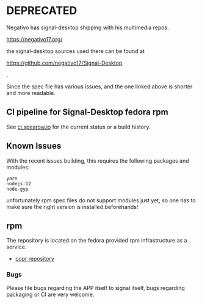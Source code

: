 # DEPRECATED

Negativo has signal-desktop shipping with his multimedia repos.


https://negativo17.org/

the signal-desktop sources used there can be found at

https://github.com/negativo17/Signal-Desktop

.

Since the spec file has various issues, and the one linked above is shorter and more readable.

## CI pipeline for Signal-Desktop fedora rpm

See [ci.spearow.io](https://ci.spearow.io/teams/main/pipelines/signal-desktop) for the current status or a build history.

## Known Issues

With the recent issues building, this requires the following packages and modules:

```
yarn
nodejs:12
node-gyp
```

unfortunately rpm spec files do not support modules just yet, so one has to make sure the right version is installed beforehands!

## rpm

The repository is located on the fedora provided rpm infrastructure as a service.

* [copr repository](http://copr-fe.cloud.fedoraproject.org/coprs/drahnr/signal-desktop)

### Bugs

Please file bugs regarding the APP itself to signal itself, bugs regarding packaging or CI are very welcome.
